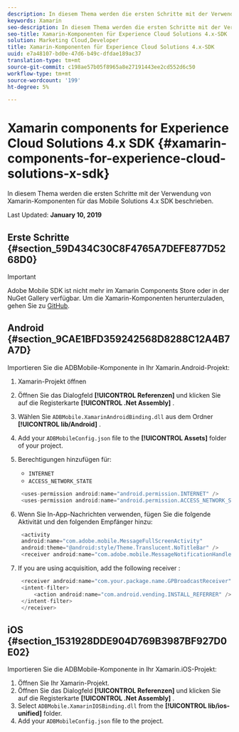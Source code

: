 ```yaml
---
description: In diesem Thema werden die ersten Schritte mit der Verwendung von Xamarin-Komponenten für das Mobile Solutions 4.x SDK beschrieben.
keywords: Xamarin
seo-description: In diesem Thema werden die ersten Schritte mit der Verwendung von Xamarin-Komponenten für das Mobile Solutions 4.x SDK beschrieben.
seo-title: Xamarin-Komponenten für Experience Cloud Solutions 4.x-SDK
solution: Marketing Cloud,Developer
title: Xamarin-Komponenten für Experience Cloud Solutions 4.x-SDK
uuid: e7a48107-bd0e-47d6-b49c-dfdae189ac37
translation-type: tm+mt
source-git-commit: c198ae57b05f8965a8e27191443ee2cd552d6c50
workflow-type: tm+mt
source-wordcount: '199'
ht-degree: 5%

---
```



# Xamarin components for Experience Cloud Solutions 4.x SDK {#xamarin-components-for-experience-cloud-solutions-x-sdk}

In diesem Thema werden die ersten Schritte mit der Verwendung von Xamarin-Komponenten für das Mobile Solutions 4.x SDK beschrieben.

Last Updated: **January 10, 2019**

## Erste Schritte {#section_59D434C30C8F4765A7DEFE877D5268D0}

>[!IMPORTANT]
>
>Adobe Mobile SDK ist nicht mehr im Xamarin Components Store oder in der NuGet Gallery verfügbar. Um die Xamarin-Komponenten herunterzuladen, gehen Sie zu [GitHub](https://github.com/Adobe-Marketing-Cloud/mobile-services).

## Android {#section_9CAE1BFD359242568D8288C12A4B7A7D}

Importieren Sie die ADBMobile-Komponente in Ihr Xamarin.Android-Projekt:

1. Xamarin-Projekt öffnen
1. Öffnen Sie das Dialogfeld **[!UICONTROL Referenzen]** und klicken Sie auf die Registerkarte **[!UICONTROL .Net Assembly]** .
1. Wählen Sie `ADBMobile.XamarinAndroidBinding.dll` aus dem Ordner **[!UICONTROL lib/Android]** .
1. Add your `ADBMobileConfig.json` file to the **[!UICONTROL Assets]** folder of your project.
1. Berechtigungen hinzufügen für:

   * `INTERNET`
   * `ACCESS_NETWORK_STATE`

   ```java
    <uses-permission android:name="android.permission.INTERNET" />
    <uses-permission android:name="android.permission.ACCESS_NETWORK_STATE" />
   ```

1. Wenn Sie In-App-Nachrichten verwenden, fügen Sie die folgende Aktivität und den folgenden Empfänger hinzu:

   ```java
    <activity 
    android:name="com.adobe.mobile.MessageFullScreenActivity" 
    android:theme="@android:style/Theme.Translucent.NoTitleBar" />
    <receiver android:name="com.adobe.mobile.MessageNotificationHandler" />
   ```

1. If you are using acquisition, add the following receiver :

   ```java
    <receiver android:name="com.your.package.name.GPBroadcastReceiver" android:exported="true">
    <intent-filter>
        <action android:name="com.android.vending.INSTALL_REFERRER" />
    </intent-filter>
    </receiver>
   ```

## iOS {#section_1531928DDE904D769B3987BF927D0E02}

Importieren Sie die ADBMobile-Komponente in Ihr Xamarin.iOS-Projekt:

1. Öffnen Sie Ihr Xamarin-Projekt.
1. Öffnen Sie das Dialogfeld **[!UICONTROL Referenzen]** und klicken Sie auf die Registerkarte **[!UICONTROL .Net Assembly]** .
1. Select `ADBMobile.XamarinIOSBinding.dll` from the **[!UICONTROL lib/ios-unified]** folder.
1. Add your `ADBMobileConfig.json` file to the project.
